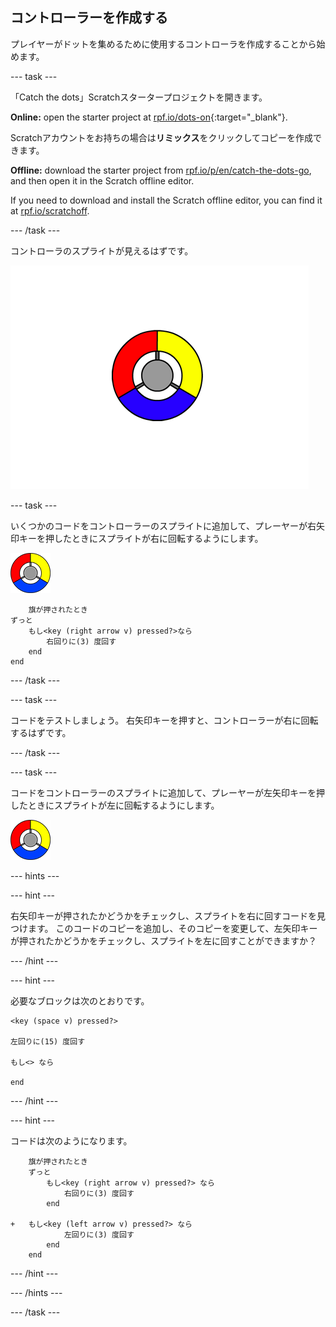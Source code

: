 ## コントローラーを作成する

プレイヤーがドットを集めるために使用するコントローラを作成することから始めます。

\--- task \---

「Catch the dots」Scratchスタータープロジェクトを開きます。

**Online:** open the starter project at [rpf.io/dots-on](https://rpf.io/dots-on){:target="_blank"}.

Scratchアカウントをお持ちの場合は**リミックス**をクリックしてコピーを作成できます。

**Offline:** download the starter project from [rpf.io/p/en/catch-the-dots-go](https://rpf.io/p/en/catch-the-dots-go), and then open it in the Scratch offline editor.

If you need to download and install the Scratch offline editor, you can find it at [rpf.io/scratchoff](https://rpf.io/scratchoff).

\--- /task \---

コントローラのスプライトが見えるはずです。

![スクリーンショット](images/dots-controller.png)

\--- task \---

いくつかのコードをコントローラーのスプライトに追加して、プレーヤーが右矢印キーを押したときにスプライトが右に回転するようにします。

![コントローラーのスプライト](images/controller-sprite.png)

```blocks3
    旗が押されたとき
ずっと
    もし<key (right arrow v) pressed?>なら
        右回りに(3) 度回す
    end
end
```

\--- /task \---

\--- task \---

コードをテストしましょう。 右矢印キーを押すと、コントローラーが右に回転するはずです。

\--- /task \---

\--- task \---

コードをコントローラーのスプライトに追加して、プレーヤーが左矢印キーを押したときにスプライトが左に回転するようにします。

![コントローラーのスプライト](images/controller-sprite.png)

\--- hints \---

\--- hint \---

右矢印キーが押されたかどうかをチェックし、スプライトを右に回すコードを見つけます。 このコードのコピーを追加し、そのコピーを変更して、左矢印キーが押されたかどうかをチェックし、スプライトを左に回すことができますか？

\--- /hint \---

\--- hint \---

必要なブロックは次のとおりです。

```blocks3
<key (space v) pressed?>

左回りに(15) 度回す

もし<> なら

end
```

\--- /hint \---

\--- hint \---

コードは次のようになります。

```blocks3
    旗が押されたとき
    ずっと
        もし<key (right arrow v) pressed?> なら
            右回りに(3) 度回す
        end

+   もし<key (left arrow v) pressed?> なら
            左回りに(3) 度回す
        end
    end
```

\--- /hint \---

\--- /hints \---

\--- /task \---